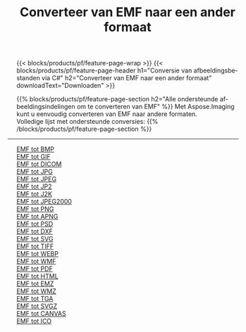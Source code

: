 ﻿---
title: Converteer van EMF naar een ander formaat 
weight: 3920
url: /nl/java/conversion/from/emf 
lang: nl
langdirlevel: 2
locales: zh-hans,ja,it,ru,de,es,fr,nl,id,lt,pl,pt,vi,tr,ko,zh-hant,ar,hi,th,sv,cs,uk,he
description: Met behulp van Aspose.Imaging kunt u eenvoudig converteren van EMF naar een ander formaat
---

{{< blocks/products/pf/feature-page-wrap >}}
{{< blocks/products/pf/feature-page-header h1="Conversie van afbeeldingsbestanden via C#" h2="Converteer van EMF naar een ander formaat" downloadText="Downloaden" >}}


{{% blocks/products/pf/feature-page-section  h2="Alle ondersteunde afbeeldingsindelingen om te converteren van EMF" %}}
Met Aspose.Imaging kunt u eenvoudig converteren van EMF naar andere formaten.
<br/>
Volledige lijst met ondersteunde conversies:
{{% /blocks/products/pf/feature-page-section %}}
<div class="container-fluid productfamilypage bg-gray">
    <div class="convertypes bg-gray agp-content section">
        <div class="container">
		<hr style="margin-left:-20px;"/>
		<div class="row other-converters">
		    <div class='col-md-2 other-converter remove-lp remove-rp'><a href="/imaging/nl/java/conversion/emf-to-bmp" >EMF tot BMP</a></div><div class='col-md-2 other-converter remove-lp remove-rp'><a href="/imaging/nl/java/conversion/emf-to-gif" >EMF tot GIF</a></div><div class='col-md-2 other-converter remove-lp remove-rp'><a href="/imaging/nl/java/conversion/emf-to-dicom" >EMF tot DICOM</a></div><div class='col-md-2 other-converter remove-lp remove-rp'><a href="/imaging/nl/java/conversion/emf-to-jpg" >EMF tot JPG</a></div><div class='col-md-2 other-converter remove-lp remove-rp'><a href="/imaging/nl/java/conversion/emf-to-jpeg" >EMF tot JPEG</a></div><div class='col-md-2 other-converter remove-lp remove-rp'><a href="/imaging/nl/java/conversion/emf-to-jp2" >EMF tot JP2</a></div><div class='col-md-2 other-converter remove-lp remove-rp'><a href="/imaging/nl/java/conversion/emf-to-j2k" >EMF tot J2K</a></div><div class='col-md-2 other-converter remove-lp remove-rp'><a href="/imaging/nl/java/conversion/emf-to-jpeg2000" >EMF tot JPEG2000</a></div><div class='col-md-2 other-converter remove-lp remove-rp'><a href="/imaging/nl/java/conversion/emf-to-png" >EMF tot PNG</a></div><div class='col-md-2 other-converter remove-lp remove-rp'><a href="/imaging/nl/java/conversion/emf-to-apng" >EMF tot APNG</a></div><div class='col-md-2 other-converter remove-lp remove-rp'><a href="/imaging/nl/java/conversion/emf-to-psd" >EMF tot PSD</a></div><div class='col-md-2 other-converter remove-lp remove-rp'><a href="/imaging/nl/java/conversion/emf-to-dxf" >EMF tot DXF</a></div><div class='col-md-2 other-converter remove-lp remove-rp'><a href="/imaging/nl/java/conversion/emf-to-svg" >EMF tot SVG</a></div><div class='col-md-2 other-converter remove-lp remove-rp'><a href="/imaging/nl/java/conversion/emf-to-tiff" >EMF tot TIFF</a></div><div class='col-md-2 other-converter remove-lp remove-rp'><a href="/imaging/nl/java/conversion/emf-to-webp" >EMF tot WEBP</a></div><div class='col-md-2 other-converter remove-lp remove-rp'><a href="/imaging/nl/java/conversion/emf-to-wmf" >EMF tot WMF</a></div><div class='col-md-2 other-converter remove-lp remove-rp'><a href="/imaging/nl/java/conversion/emf-to-pdf" >EMF tot PDF</a></div><div class='col-md-2 other-converter remove-lp remove-rp'><a href="/imaging/nl/java/conversion/emf-to-html" >EMF tot HTML</a></div><div class='col-md-2 other-converter remove-lp remove-rp'><a href="/imaging/nl/java/conversion/emf-to-emz" >EMF tot EMZ</a></div><div class='col-md-2 other-converter remove-lp remove-rp'><a href="/imaging/nl/java/conversion/emf-to-wmz" >EMF tot WMZ</a></div><div class='col-md-2 other-converter remove-lp remove-rp'><a href="/imaging/nl/java/conversion/emf-to-tga" >EMF tot TGA</a></div><div class='col-md-2 other-converter remove-lp remove-rp'><a href="/imaging/nl/java/conversion/emf-to-svgz" >EMF tot SVGZ</a></div><div class='col-md-2 other-converter remove-lp remove-rp'><a href="/imaging/nl/java/conversion/emf-to-canvas" >EMF tot CANVAS</a></div><div class='col-md-2 other-converter remove-lp remove-rp'><a href="/imaging/nl/java/conversion/emf-to-ico" >EMF tot ICO</a></div>
                </div>
        </div>
    </div>
</div>
<br/>


